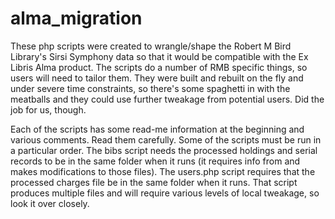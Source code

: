 # alma_migration
These php scripts were created to wrangle/shape the Robert M Bird Library's Sirsi Symphony data so that it would be compatible with the Ex Libris Alma product. The scripts do a number of RMB specific things, so users will need to tailor them. They were built and rebuilt on the fly and under severe time constraints, so there's some spaghetti in with the meatballs and they could use further tweakage from potential users. Did the job for us, though.


Each of the scripts has some read-me information at the beginning and various comments. Read them carefully. Some of the
scripts must be run in a particular order. The bibs script needs the processed holdings and serial records to be in
the same folder when it runs (it requires info from and makes modifications to those files). The users.php script
requires that the processed charges file be in the same folder when it runs. That script produces multiple files and
will require various levels of local tweakage, so look it over closely. 
